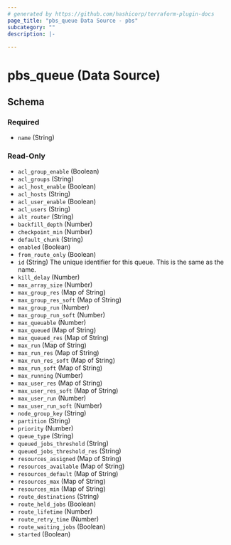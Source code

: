 ```yaml
---
# generated by https://github.com/hashicorp/terraform-plugin-docs
page_title: "pbs_queue Data Source - pbs"
subcategory: ""
description: |-
  
---
```


# pbs_queue (Data Source)





<!-- schema generated by tfplugindocs -->
## Schema

### Required

- `name` (String)

### Read-Only

- `acl_group_enable` (Boolean)
- `acl_groups` (String)
- `acl_host_enable` (Boolean)
- `acl_hosts` (String)
- `acl_user_enable` (Boolean)
- `acl_users` (String)
- `alt_router` (String)
- `backfill_depth` (Number)
- `checkpoint_min` (Number)
- `default_chunk` (String)
- `enabled` (Boolean)
- `from_route_only` (Boolean)
- `id` (String) The unique identifier for this queue. This is the same as the name.
- `kill_delay` (Number)
- `max_array_size` (Number)
- `max_group_res` (Map of String)
- `max_group_res_soft` (Map of String)
- `max_group_run` (Number)
- `max_group_run_soft` (Number)
- `max_queuable` (Number)
- `max_queued` (Map of String)
- `max_queued_res` (Map of String)
- `max_run` (Map of String)
- `max_run_res` (Map of String)
- `max_run_res_soft` (Map of String)
- `max_run_soft` (Map of String)
- `max_running` (Number)
- `max_user_res` (Map of String)
- `max_user_res_soft` (Map of String)
- `max_user_run` (Number)
- `max_user_run_soft` (Number)
- `node_group_key` (String)
- `partition` (String)
- `priority` (Number)
- `queue_type` (String)
- `queued_jobs_threshold` (String)
- `queued_jobs_threshold_res` (String)
- `resources_assigned` (Map of String)
- `resources_available` (Map of String)
- `resources_default` (Map of String)
- `resources_max` (Map of String)
- `resources_min` (Map of String)
- `route_destinations` (String)
- `route_held_jobs` (Boolean)
- `route_lifetime` (Number)
- `route_retry_time` (Number)
- `route_waiting_jobs` (Boolean)
- `started` (Boolean)
